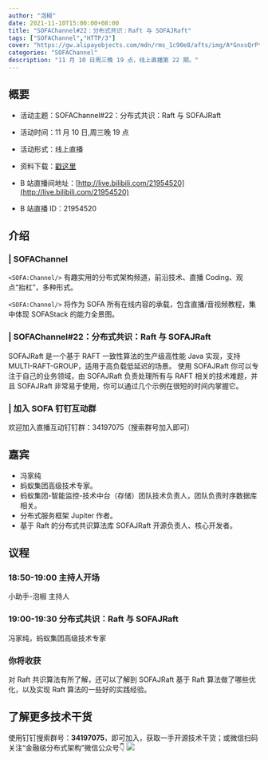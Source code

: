 ```yaml
---
author: "泡椒"
date: 2021-11-10T15:00:00+08:00
title: "SOFAChannel#22：分布式共识：Raft 与 SOFAJRaft"
tags: ["SOFAChannel","HTTP/3"]
cover: "https://gw.alipayobjects.com/mdn/rms_1c90e8/afts/img/A*GnxsQrPtzpEAAAAAAAAAAAAAARQnAQ"
categories: "SOFAChannel"
description: "11 月 10 日周三晚 19 点，线上直播第 22 期。"
---
```


## 概要

- 活动主题：SOFAChannel#22：分布式共识：Raft 与 SOFAJRaft

- 活动时间：11 月 10 日,周三晚 19 点

- 活动形式：线上直播

- 资料下载：[戳这里](https://gw.alipayobjects.com/os/bmw-prod/de5638b4-5eef-408f-8fd4-1ee3826a4c76.pdf)

- B 站直播间地址：[http://live.bilibili.com/21954520](http://live.bilibili.com/21954520)

- B 站直播 ID：21954520

## 介绍

### | SOFAChannel

`<SOFA:Channel/>` 有趣实用的分布式架构频道，前沿技术、直播 Coding、观点“抬杠”，多种形式。

`<SOFA:Channel/>` 将作为 SOFA 所有在线内容的承载，包含直播/音视频教程，集中体现 SOFAStack 的能力全景图。

### | SOFAChannel#22：分布式共识：Raft 与 SOFAJRaft

SOFAJRaft 是一个基于 RAFT 一致性算法的生产级高性能 Java 实现，支持 MULTI-RAFT-GROUP，适用于高负载低延迟的场景。 使用 SOFAJRaft 你可以专注于自己的业务领域，由 SOFAJRaft 负责处理所有与 RAFT 相关的技术难题，并且 SOFAJRaft 非常易于使用，你可以通过几个示例在很短的时间内掌握它。

### | 加入 SOFA 钉钉互动群

欢迎加入直播互动钉钉群：34197075（搜索群号加入即可）

## 嘉宾

- 冯家纯
- 蚂蚁集团高级技术专家。
- 蚂蚁集团-智能监控-技术中台（存储）团队技术负责人，团队负责时序数据库相关。
- 分布式服务框架 Jupiter 作者。
- 基于 Raft 的分布式共识算法库 SOFAJRaft 开源负责人、核心开发者。

## 议程

### 18:50-19:00  主持人开场

小助手-泡椒 主持人

### 19:00-19:30 分布式共识：Raft 与 SOFAJRaft

冯家纯，蚂蚁集团高级技术专家

### 你将收获

对 Raft 共识算法有所了解，还可以了解到 SOFAJRaft 基于 Raft 算法做了哪些优化，以及实现 Raft 算法的一些好的实践经验。

## 了解更多技术干货

使用钉钉搜索群号：**34197075**，即可加入，获取一手开源技术干货；或微信扫码关注“金融级分布式架构”微信公众号👇
![](https://gw.alipayobjects.com/mdn/rms_1c90e8/afts/img/A*gT8sT7fFmNoAAAAAAAAAAAAAARQnAQ)
